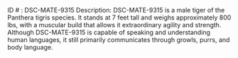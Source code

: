 ID # : DSC-MATE-9315
Description: DSC-MATE-9315 is a male tiger of the Panthera tigris species. It stands at 7 feet tall and weighs approximately 800 lbs, with a muscular build that allows it extraordinary agility and strength. Although DSC-MATE-9315 is capable of speaking and understanding human languages, it still primarily communicates through growls, purrs, and body language.